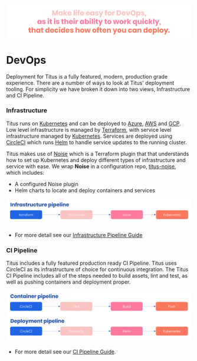 ![titus-devops-quote][]

# DevOps
Deployment for Titus is a fully featured, modern, production grade experience. There are a number of ways to look at Titus' deployment tooling. For simplicity we have broken it down into two views, Infrastructure and CI Pipeline.

### Infrastructure
Titus runs on [Kubernetes]() and can be deployed to [Azure](), [AWS]() and [GCP](). Low level infrastructure is managed by [Terraform](), with service level infrastructure managed by [Kubernetes](). Services are deployed using [CircleCI]() which runs [Helm]() to handle service updates to the running cluster.

Titus makes use of [Noise]() which is a Terraform plugin that that understands how to set up Kubernetes and deploy different types of infrastructure and service with ease. We wrap __Noise__ in a configuration repo, [titus-noise](), which includes:

- A configured Noise plugin
- Helm charts to locate and deploy containers and services

![titus-infrastructure-pipeline](../img/titus-infrastructure-pipeline.svg)

- For more detail see our [Infrastructure Pipeline Guide](devops/ci-pipeline.md)

### CI Pipeline
Titus includes a fully featured production ready CI Pipeline. Titus uses CircleCI as its infrastructure of choice for continuous integration. The Titus CI Pipeline includes all of the steps needed to build assets, lint and test, as well as pushing containers and deployment proper. 

![titus-ci-pipeline](../img/titus-ci-pipeline.svg)

- For more detail see our [CI Pipeline Guide](devops/ci-pipeline.md).


[CircleCI]: /

<!-- Images -->
[titus-devops-quote]: ../img/titus-devops-quote.svg
